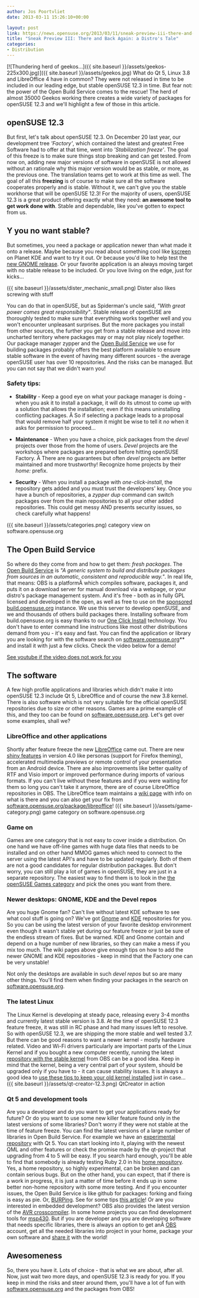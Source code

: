 ```yaml
---
author: Jos Poortvliet
date: 2013-03-11 15:26:10+00:00

layout: post
link: https://news.opensuse.org/2013/03/11/sneak-preview-iii-there-and-back-again-a-distros-tale/
title: "Sneak Preview III: There and Back Again: a Distro's Tale"
categories:
- Distribution
---
```

[![Thundering herd of geekos...]({{ site.baseurl }}/assets/geekos-225x300.jpg)]({{ site.baseurl }}/assets/geekos.jpg) What do Qt 5, Linux 3.8 and LibreOffice 4 have in common? They were not released in time to be included in our leading edge, but stable openSUSE 12.3 in time. But fear not: the power of the Open Build Service comes to the rescue! The herd of almost 35000 Geekos working there creates a wide variety of packages for openSUSE 12.3 and we'll highlight a few of those in this article.<!-- more -->


## openSUSE 12.3


But first, let's talk about openSUSE 12.3. On December 20 last year, our development tree _'Factory'_, which contained the latest and greatest Free Software had to offer at that time, went into _'Stabilization freeze'_. The goal of this freeze is to make sure things stop breaking and can get tested. From now on, adding new major versions of software in openSUSE is not allowed without an rationale why this major version would be as stable, or more, as the previous one. The translation teams get to work at this time as well. The goal of all this **freezing** is of course to make sure all the software cooperates properly and is stable. Without it, we can't give you the stable workhorse that will be openSUSE 12.3! For the majority of users, openSUSE 12.3 is a great product offering exactly what they need: **an awesome tool to get work done with**. Stable and dependable, like you've gotten to expect from us.


## Y you no want stable?


But sometimes, you need a package or application newer than what made it onto a release. Maybe because you read about something cool like [kscreen](http://www.afiestas.org/kscreen-supporting-the-old-and-new-xrandr1-1-backend/) on Planet KDE and want to try it out. Or because you'd like to help test the [new GNOME release](https://help.gnome.org/misc/release-notes/3.8). Or your favorite application is an always moving target with no stable release to be included. Or you love living on the edge, just for kicks...

({{ site.baseurl }}/assets/dister_mechanic_small.png) Dister also likes screwing with stuff

You can do that in openSUSE, but as Spiderman's uncle said, _"With great power comes great responsibility"_. Stable release of openSUSE are thoroughly tested to make sure that everything works together well and you won't encounter unpleasant surprises. But the more packages you install from other sources, the further you get from a stable release and move into uncharted territory where packages may or may not play nicely together. Our package manager zypper and the [Open Build Service](http://openbuildservice.org) we use for building packages probably offers the best platform available to ensure stable software in the event of having many different sources - the average openSUSE user has over 10 repositories. And the risks can be managed. But you can not say that we didn't warn you!


### Safety tips:





	
  * **Stability** - Keep a good eye on what your package manager is doing - when you ask it to install a package, it will do its utmost to come up with a solution that allows the installation; even if this means uninstalling conflicting packages. Â So if selecting a package leads to a proposal that would remove half your system it might be wise to tell it _no_ when it asks for permission to proceed...

	
  * **Maintenance** - When you have a choice, pick packages from the _devel_ projects over those from the home of users. _Devel_ projects are the workshops where packages are prepared before hitting openSUSE Factory. Â There are no guarantees but often _devel_ projects are better maintained and more trustworthy! Recognize home projects by their _home:_ prefix.

	
  * **Security** - When you install a package with _one-click-install_, the repository gets added and you must trust the developers' key. Once you have a bunch of repositories, a _zypper dup_ command can switch packages over from the main repositories to all your other added repositories. This could get messy AND presents security issues, so check carefully what happens!


({{ site.baseurl }}/assets/categories.png) category view on software.opensuse.org



## The Open Build Service


So where do they come from and how to get them: _fresh packages_. The [Open Build Service](http://openbuildservice.org) is _"A generic system to build and distribute packages from sources in an automatic, consistent and reproducible way."_. In real life, that means: OBS is a platformÂ which compiles software, packages it, and puts it on a download server for manual download via a webpage, or your distro's package management system. And it's free - both as in fully GPL licensed and developed in the open, as well as free to use on the [sponsored](https://en.opensuse.org/Sponsors) [build.opensuse.org](http://build.opensuse.org) instance. We use this server to develop openSUSE, and we and thousands of others build packages there. Installing software from build.opensuse.org is easy thanks to our [One Click Install](http://en.opensuse.org/openSUSE:One_Click_Install) technology. You don't have to enter command line instructions like most other distributions demand from you - it's easy and fast. You can find the application or library you are looking for with the software search on [software.opensuse.org](http://software.opensuse.org/packages/)** and install it with just a few clicks. Check the video below for a demo!

[See youtube if the video does not work for you](http://www.youtube.com/watch?v=hmW0156G810)


## The software


A few high profile applications and libraries which didn't make it into openSUSE 12.3 include Qt 5, LibreOffice and of course the new 3.8 kernel. There is also software which is not very suitable for the official openSUSE repositories due to size or other reasons. Games are a prime example of this, and they too can be found on [software.opensuse.org](http://software.opensuse.org/packages). Let's get over some examples, shall we?


### LibreOffice and other applications


Shortly after feature freeze the new [LibreOffice](http://www.libreoffice.org/) came out. There are new [shiny features](http://www.libreoffice.org/download/4-0-new-features-and-fixes) in version 4.0 like personas (support for Firefox theming), accelerated multimedia previews or remote control of your presentation from an Android device. There are also improvements like better quality of RTF and Visio import or improved performance during imports of various formats. If you can't live without these features and if you were waiting for them so long you can't take it anymore, there are of course LibreOffice repositories in OBS. The LibreOffice team maintains a [wiki page](http://en.opensuse.org/LibreOffice#Update_to_Latest_Version) with info on what is there and you can also get your fix from [software.opensuse.org/package/libreoffice](http://software.opensuse.org/package/libreoffice)!
({{ site.baseurl }}/assets/game-category.png) game category on software.opensuse.org



### Game on


Games are one category that is not easy to cover inside a distribution. On one hand we have off-line games with huge data files that needs to be installed and on other hand MMOG games which need to connect to the server using the latest API's and have to be updated regularly. Both of them are not a good candidates for regular distribution packages. But don't worry, you can still play a lot of games in openSUSE, they are just in a separate repository. The easiest way to find them is to look in the [the openSUSE Games category](http://software.opensuse.org/packages/Games) and pick the ones you want from there.



### Newer desktops: GNOME, KDE and the Devel repos


Are you huge Gnome fan? Can't live without latest KDE software to see what cool stuff is going on? We've got [Gnome](http://en.opensuse.org/GNOME_repositories) and [KDE](http://en.opensuse.org/KDE_repositories) repositories for you. So you can be using the latest version of your favorite desktop environment even though it wasn't stable yet during our feature freeze or just be sure of the endless stream of fixes. But be warned. KDE and Gnome contain and depend on a huge number of new libraries, so they can make a mess if you mix too much. The wiki pages above give enough tips on how to add the newer GNOME and KDE repositories - keep in mind that the Factory one can be very unstable!

Not only the desktops are available in such _devel repos_ but so are many other things. You'll find them when finding your packages in the search on [software.opensuse.org](http://software.opensuse.org/).


### The latest Linux


The Linux Kernel is developing at steady pace, releasing every 3-4 months and currently latest stable version is 3.8. At the time of openSUSE 12.3 feature freeze, it was still in RC phase and had many issues left to resolve. So with openSUSE 12.3, we are shipping the more stable and well tested 3.7. But there can be good reasons to want a newer kernel - mostly hardware related. Video and Wi-Fi drivers particularly are important parts of the Linux Kernel and if you bought a new computer recently, running the latest [repository with the stable kernel](http://kernel.opensuse.org/packages/stable) from OBS can be a good idea. Keep in mind that the kernel, being a very central part of your system, should be upgraded only if you have to - it can cause stability issues. It is always a good idea to [use these tips to keep your old kernel installed](http://en.opensuse.org/SDB:Keep_multiple_kernel_versions) just in case...
({{ site.baseurl }}/assets/qt-creator-12.3.png) QtCreator in action



### Qt 5 and development tools


Are you a developer and do you want to get your applications ready for future? Or do you want to use some new killer feature found only in the latest versions of some libraries? Don't worry if they were not stable at the time of feature freeze. You can find the latest versions of a large number of libraries in Open Build Service. For example we have an [experimental repository](http://en.opensuse.org/KDE_repositories#Qt_5.0_Development_Snapshots) with Qt 5. You can start looking into it, playing with the newest QML and other features or check the promise made by the qt-project that upgrading from 4 to 5 will be easy. If you search hard enough, you'll be able to find that somebody is already testing Ruby 2.0 in his [home repository](http://software.opensuse.org/package/ruby20). Yes, a home repository, so highly experimental, can be broken and can contain serious bugs. But on the other hand, you can expect, that if there is a work in progress, it is just a matter of time before it ends up in some better non-home repository with some more testing. And if you encounter issues, the Open Build Service is like github for packages: forking and fixing is easy as pie. Or, [BURPing](https://lizards.opensuse.org/2011/05/16/have-you-burped-yet-today/). See for some tips [this article](https://news.opensuse.org/2011/09/27/get-your-package-in-factory-for-12-1/)! Or are you interested in embedded development? OBS also provides the latest version of the [AVR crosscompiler](http://software.opensuse.org/package/avr-libc-gcc47). In some home projects you can find development tools for [msp430](http://software.opensuse.org/package/cross-msp430-gcc). But if you are developer and you are developing software that needs specific libraries, there is always an option to get anÂ [OBS](http://build.opensuse.org) account, get all the needed libraries into project in your home, package your own software and [share it](http://openbuildservice.org/help/manuals/obs-best-practices/cha.obs.best-practices.upstream.html) with the world!


## Awesomeness


So, there you have it. Lots of choice - that is what we are about, after all. Now, just wait two more days, and openSUSE 12.3 is ready for you. If you keep in mind the risks and steer around them, you'll have a lot of fun with [software.opensuse.org](http://software.opensuse.org/packages) and the packages from OBS!		
